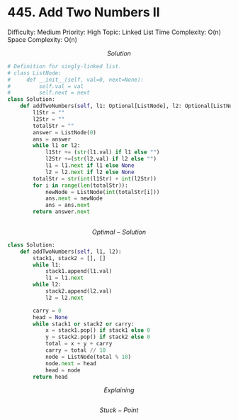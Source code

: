# 445. Add Two Numbers II

Difficulty: Medium
Priority: High
Topic: Linked List
Time Complexity: O(n)
Space Complexity: O(n)

$$
Solution
$$

```python
# Definition for singly-linked list.
# class ListNode:
#     def __init__(self, val=0, next=None):
#         self.val = val
#         self.next = next
class Solution:
    def addTwoNumbers(self, l1: Optional[ListNode], l2: Optional[ListNode]) -> Optional[ListNode]:
        l1Str = ""
        l2Str = ""
        totalStr = ""
        answer = ListNode(0)
        ans = answer
        while l1 or l2:
            l1Str += (str(l1.val) if l1 else "")
            l2Str +=(str(l2.val) if l2 else "")
            l1 = l1.next if l1 else None
            l2 = l2.next if l2 else None
        totalStr = str(int(l1Str) + int(l2Str))
        for i in range(len(totalStr)):
            newNode = ListNode(int(totalStr[i]))
            ans.next = newNode
            ans = ans.next
        return answer.next
        
```

$$
Optimal - Solution
$$

```python
class Solution:
    def addTwoNumbers(self, l1, l2):
        stack1, stack2 = [], []
        while l1:
            stack1.append(l1.val)
            l1 = l1.next
        while l2:
            stack2.append(l2.val)
            l2 = l2.next

        carry = 0
        head = None
        while stack1 or stack2 or carry:
            x = stack1.pop() if stack1 else 0
            y = stack2.pop() if stack2 else 0
            total = x + y + carry
            carry = total // 10
            node = ListNode(total % 10)
            node.next = head
            head = node
        return head

```

$$
Explaining
$$

```

```

$$
Stuck-Point
$$

```

```